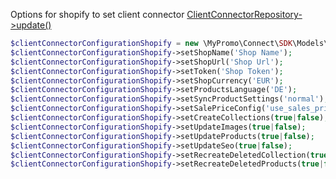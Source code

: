 Options for shopify to set client connector [ClientConnectorRepository->update()][ClientConnectorRepository]

```php
$clientConnectorConfigurationShopify = new \MyPromo\Connect\SDK\Models\Client\ConnectorConfigurationShopify();
$clientConnectorConfigurationShopify->setShopName('Shop Name');
$clientConnectorConfigurationShopify->setShopUrl('Shop Url');
$clientConnectorConfigurationShopify->setToken('Shop Token');
$clientConnectorConfigurationShopify->setShopCurrency('EUR');
$clientConnectorConfigurationShopify->setProductsLanguage('DE');
$clientConnectorConfigurationShopify->setSyncProductSettings('normal');
$clientConnectorConfigurationShopify->setSalePriceConfig('use_sales_price');
$clientConnectorConfigurationShopify->setCreateCollections(true|false);
$clientConnectorConfigurationShopify->setUpdateImages(true|false);
$clientConnectorConfigurationShopify->setUpdateProducts(true|false);
$clientConnectorConfigurationShopify->setUpdateSeo(true|false);
$clientConnectorConfigurationShopify->setRecreateDeletedCollection(true|false);
$clientConnectorConfigurationShopify->setRecreateDeletedProducts(true|false);
```

[ClientConnectorRepository]: ../../Repositories/Client/ClientConnectorRepository.md